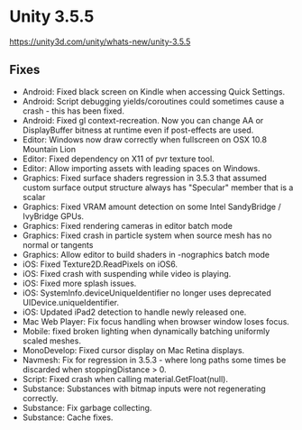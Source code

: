 # Unity 3.5.5

https://unity3d.com/unity/whats-new/unity-3.5.5

## Fixes



*   Android: Fixed black screen on Kindle when accessing Quick Settings.
*   Android: Script debugging yields/coroutines could sometimes cause a crash - this has been fixed.
*   Android: Fixed gl context-recreation. Now you can change AA or DisplayBuffer bitness at runtime even if post-effects are used.
*   Editor: Windows now draw correctly when fullscreen on OSX 10.8 Mountain Lion
*   Editor: Fixed dependency on X11 of pvr texture tool.
*   Editor: Allow importing assets with leading spaces on Windows.
*   Graphics: Fixed surface shaders regression in 3.5.3 that assumed custom surface output structure always has "Specular" member that is a scalar
*   Graphics: Fixed VRAM amount detection on some Intel SandyBridge / IvyBridge GPUs.
*   Graphics: Fixed rendering cameras in editor batch mode
*   Graphics: Fixed crash in particle system when source mesh has no normal or tangents
*   Graphics: Allow editor to build shaders in -nographics batch mode
*   iOS: Fixed Texture2D.ReadPixels on iOS6.
*   iOS: Fixed crash with suspending while video is playing.
*   iOS: Fixed more splash issues.
*   iOS: SystemInfo.deviceUniqueIdentifier no longer uses deprecated UIDevice.uniqueIdentifier.
*   iOS: Updated iPad2 detection to handle newly released one.
*   Mac Web Player: Fix focus handling when browser window loses focus.
*   Mobile: fixed broken lighting when dynamically batching uniformly scaled meshes.
*   MonoDevelop: Fixed cursor display on Mac Retina displays.
*   Navmesh: Fix for regression in 3.5.3 - where long paths some times be discarded when stoppingDistance > 0.
*   Script: Fixed crash when calling material.GetFloat(null).
*   Substance: Substances with bitmap inputs were not regenerating correctly.
*   Substance: Fix garbage collecting.
*   Substance: Cache fixes.